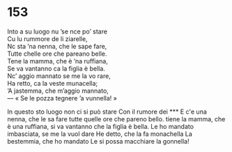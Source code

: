 # 153
  
Into a su luogo nu ’se nce po’ stare  
Cu lu rummore de li ziarelle,  
Nc sta ’na nenna, che le sape fare,  
Tutte chelle ore che pareano belle.  
Tene la mamma, che è ’na ruffiana,  
Se va vantanno ca la figlia è bella.  
Nc’ aggio mannato se me la vo rare,  
Ha retto, ca la veste munacella;  
’A jastemma, che m’aggio mannato,  
— « Se le pozza tegnere ’a vunnella! »

In questo sto luogo non ci si può stare
Con il rumore dei ***
E c'e una nenna, che le sa fare
tutte quelle ore che pareno bello.
tiene la mamma, che è una ruffiana,
si va vantanno che la figlia è bella.
Le ho mandato imbasciata, se me la vuol dare
He detto, che la fa monachella
La bestemmia, che ho mandato
Le si possa macchiare la gonnella!
